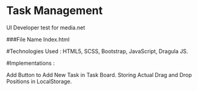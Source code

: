# Task Management
UI Developer test for media.net

###File Name
Index.html

#Technologies Used : HTML5, SCSS, Bootstrap, JavaScript, Dragula JS.

#Implementations :

Add Button to Add New Task in Task Board.
Storing Actual Drag and Drop Positions in LocalStorage.
